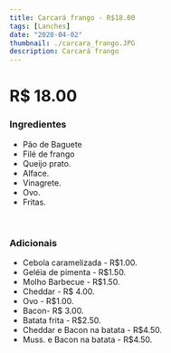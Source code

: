 ```yaml
---
title: Carcará frango - R$18.00
tags: [Lanches]
date: "2020-04-02"
thumbnail: ./carcara_frango.JPG
description: Carcará frango
---
```


# R\$ 18.00

<h3 id="unordered">
<strong>
<strong>Ingredientes</strong>
</strong>
</h3>
<ul>
    <li>Pão de Baguete</li>
    <li>Filé de frango</li>
    <li>Queijo prato.</li>
    <li>Alface.</li>
    <li>Vinagrete.</li>
    <li>Ovo.</li>
    <li>Fritas.</li>
</ul>

<br />

<h3>
<strong>
<strong>Adicionais</strong>
</strong>
</h3>
<ul>
    <li>Cebola caramelizada - R$1.00.</li>
    <li>Geléia de pimenta - R$1.50.</li>
    <li>Molho Barbecue - R$1.50.</li>
    <li>Cheddar - R$ 4.00.</li>
    <li>Ovo - R$1.00.</li>
    <li>Bacon- R$ 3.00.</li>
    <li>Batata frita - R$2.50.</li>
    <li>Cheddar e Bacon na batata - R$4.50.</li>
    <li>Muss. e Bacon na batata - R$4.50.</li>
</ul>
